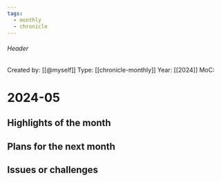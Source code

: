 ```yaml
---
tags:
  - monthly
  - chronicle
---
```

###### Header
Created by: [[@myself]]
Type: [[chronicle-monthly]]
Year: [[2024]]
MoC: 
# 2024-05

## Highlights of the month



## Plans for the next month



## Issues or challenges